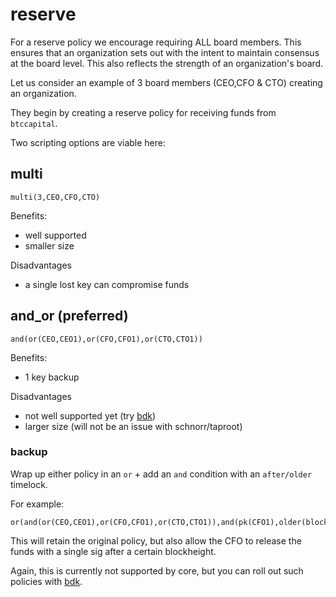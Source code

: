 # reserve

For a reserve policy we encourage requiring ALL board members. This ensures that an organization sets out with the intent to maintain consensus at the board level. This also reflects the strength of an organization's board.

Let us consider an example of 3 board members (CEO,CFO & CTO) creating an organization. 

They begin by creating a reserve policy for receiving funds from `btccapital`.

Two scripting options are viable here:

## multi
```
multi(3,CEO,CFO,CTO)
```

Benefits:
- well supported 
- smaller size

Disadvantages
- a single lost key can compromise funds

## and_or (preferred)
```
and(or(CEO,CEO1),or(CFO,CFO1),or(CTO,CTO1))
```

Benefits:
- 1 key backup

Disadvantages
- not well supported yet (try [bdk](https://bitcoindevkit.org))
- larger size (will not be an issue with schnorr/taproot)



### backup

Wrap up either policy in an `or` + add an `and` condition with an `after/older` timelock.

For example:

```
or(and(or(CEO,CEO1),or(CFO,CFO1),or(CTO,CTO1)),and(pk(CFO1),older(blockheight)))
```

This will retain the original policy, but also allow the CFO to release the funds with a single sig after a certain blockheight.

Again, this is currently not supported by core, but you can roll out such policies with [bdk](https://bitcoindevkit.org).
